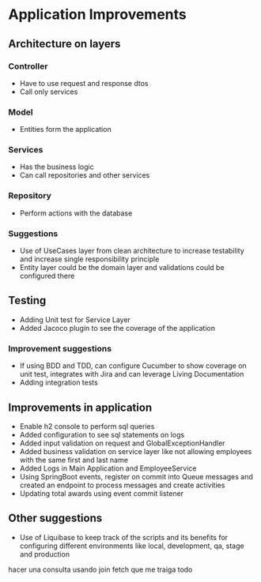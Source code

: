 # Application Improvements
## Architecture on layers
### Controller
- Have to use request and response dtos
- Call only services
### Model
- Entities form the application
### Services
- Has the business logic
- Can call repositories and other services
### Repository
- Perform actions with the database
### Suggestions
- Use of UseCases layer from clean architecture to increase testability and increase single 
  responsibility principle
- Entity layer could be the domain layer and validations could be configured there
## Testing
- Adding Unit test for Service Layer
- Added Jacoco plugin to see the coverage of the application
### Improvement suggestions
- If using BDD and TDD, can configure Cucumber to show coverage on unit test, integrates with Jira and 
  can leverage Living Documentation
- Adding integration tests
## Improvements in application
- Enable h2 console to perform sql queries 
- Added configuration to see sql statements on logs
- Added input validation on request and GlobalExceptionHandler
- Added business validation on service layer like not allowing employees with the same first and last name
- Added Logs in Main Application and EmployeeService
- Using SpringBoot events, register on commit into Queue messages and created an endpoint to process messages
  and create activities
- Updating total awards using event commit listener
## Other suggestions
- Use of Liquibase to keep track of the scripts and its benefits for configuring different environments
  like local, development, qa, stage and production


hacer una consulta usando join fetch que me traiga todo

